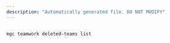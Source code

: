 ```yaml
---
description: "Automatically generated file. DO NOT MODIFY"
---
```


```bash

mgc teamwork deleted-teams list

```